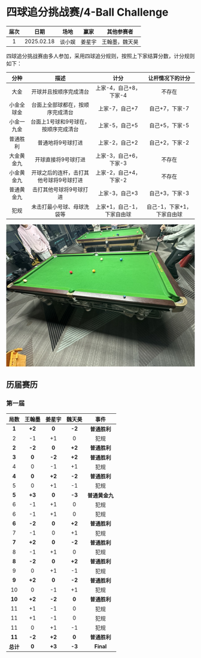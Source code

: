 # 四球追分挑战赛/4-Ball Challenge

| 届次 | 日期       | 场地    | 赢家   | 其他参赛者    |
| :--: | :--------: | :----: | :---: | :-----------: |
| 1    | 2025.02.18 | 谈小娱 | 姜星宇 | 王翰墨，魏天昊 |

四球追分挑战赛由多人参加，采用四球追分规则，按照上下家结算分数，计分规则如下：

|    分种    |                  描述                 |            计分           |      让杆情况下的计分      |
| :--------: | :----------------------------------: | :-----------------------: | :-----------------------: |
|    大金    |         开球并且按顺序完成清台          |   上家-4，自己+8，下家-4   |           不存在          |
| 小金全球金 |    台面上全部球都在，按顺序完成清台      |       上家-7，自己+7       |       自己+7，下家-7       |
| 小金一九金 |  台面上1号球和9号球在，按顺序完成清台    |       上家-5，自己+5       |       自己+5，下家-5       |
|  普通胜利  |            普通地将9号球打进            |       上家-2，自己+2      |       自己+2，下家-2       |
| 大金黄金九 |           开球直接将9号球打进           |   上家-3，自己+6，下家-3   |           不存在           |
| 小金黄金九 | 开球之后的连杆，击打其他号球将9号球打进   |   上家-2，自己+4，下家-2   |           不存在           |
| 普通黄金九 |         击打其他号球将9号球打进         |       上家-3，自己+3       |       自己+3，下家-3       |
|    犯规    |       未击打最小号球、母球洗袋等        | 上家+1，自己-1，下家自由球  | 自己-1，下家+1，下家自由球  |

![](./img/4-ball_challenge.jpg)

## 历届赛历

### 第一届

|   局数   | 王翰墨 | 姜星宇 | 魏天昊 |      事件      |
| :------: | :----: | :----: | :----: | :------------: |
|  **1**   | **+2** | **0**  | **-2** |  **普通胜利**  |
|    2     |   -1   |   +1   |   0    |      犯规      |
|  **2**   | **-2** | **0**  | **+2** |  **普通胜利**  |
|  **3**   | **0**  | **-2** | **+2** |  **普通胜利**  |
|    4     |   0    |   -1   |   +1   |      犯规      |
|  **4**   | **0**  | **+2** | **-2** |  **普通胜利**  |
|    5     |   0    |   +1   |   -1   |      犯规      |
|  **5**   | **+3** | **0**  | **-3** | **普通黄金九** |
|    6     |   -1   |   +1   |   0    |      犯规      |
|    6     |   -1   |   +1   |   0    |      犯规      |
|  **6**   | **-2** | **0**  | **+2** |  **普通胜利**  |
|    7     |   -1   |   0    |   +1   |      犯规      |
|  **7**   | **+2** | **0**  | **-2** |  **普通胜利**  |
|    8     |   -1   |   +1   |   0    |      犯规      |
|  **8**   | **-2** | **0**  | **+2** |  **普通胜利**  |
|    9     |   0    |   +1   |   -1   |      犯规      |
|  **9**   | **+2** | **0**  | **-2** |  **普通胜利**  |
|    10    |   0    |   -1   |   +1   |      犯规      |
|  **10**  | **+2** | **-2** | **0**  |  **普通胜利**  |
|    11    |   +1   |   -1   |   0    |      犯规      |
|    11    |   +1   |   -1   |   0    |      犯规      |
|    11    |   0    |   +1   |   -1   |      犯规      |
|  **11**  | **-2** | **+2** | **0**  |  **普通胜利**  |
| **总计** | **0**  | **+3** | **-3** |    **Final**   |

